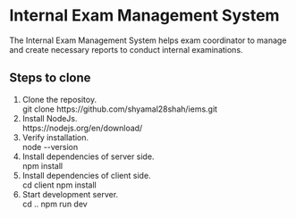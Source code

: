 # Internal Exam Management System

The Internal Exam Management System helps exam coordinator to manage and create necessary reports to conduct internal examinations.

## Steps to clone

<ol>
  <li>Clone the repositoy.</li>
    git clone https://github.com/shyamal28shah/iems.git
  <li>Install NodeJs.</li>
    https://nodejs.org/en/download/
  <li>Verify installation.</li>
    node --version
  <li>Install dependencies of server side.</li> 
    npm install
  <li>Install dependencies of client side.</li> 
    cd client
    npm install
  <li>Start development server.</li>
    cd ..
    npm run dev
</ol
